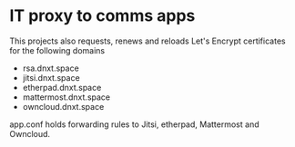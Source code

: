 # IT proxy to comms apps

This projects also requests, renews and reloads Let's Encrypt certificates for the following domains
* rsa.dnxt.space
* jitsi.dnxt.space
* etherpad.dnxt.space
* mattermost.dnxt.space
* owncloud.dnxt.space

app.conf holds forwarding rules to Jitsi, etherpad, Mattermost and Owncloud.
